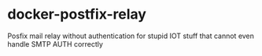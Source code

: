 # docker-postfix-relay
Posfix mail relay without authentication for stupid IOT stuff that cannot even handle SMTP AUTH correctly
